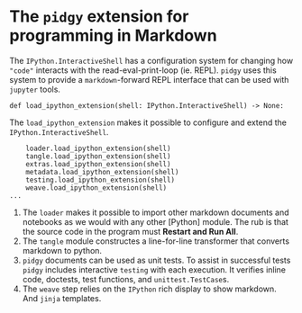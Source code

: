 # The `pidgy` extension for programming in Markdown

The `IPython.InteractiveShell` has a configuration system for changing how
`"code"` interacts with the read-eval-print-loop (ie. REPL). `pidgy` uses this
system to provide a `markdown`-forward REPL interface that can be used with
`jupyter` tools.

<!--

    import jupyter, notebook, IPython, mistune as markdown, IPython as python, ast, jinja2 as template, importnb, doctest, pathlib
    with importnb.Notebook(lazy=True):
        try: from . import loader, tangle
        except: import loader, tangle
    with loader.pidgyLoader(lazy=True):
        try: from . import weave, testing, metadata, extras
        except: import weave, testing, metadata, extras
-->

    def load_ipython_extension(shell: IPython.InteractiveShell) -> None:

The `load_ipython_extension` makes it possible to configure and extend the
`IPython.InteractiveShell`.

        loader.load_ipython_extension(shell)
        tangle.load_ipython_extension(shell)
        extras.load_ipython_extension(shell)
        metadata.load_ipython_extension(shell)
        testing.load_ipython_extension(shell)
        weave.load_ipython_extension(shell)
    ...

1. The `loader` makes it possible to import other markdown documents and
   notebooks as we would with any other [Python] module. The rub is that
   the source code in the program must **Restart and Run All**.
2. The `tangle` module constructes a line-for-line transformer that
   converts markdown to python.
3. `pidgy` documents can be used as unit tests. To assist in successful
   tests `pidgy` includes interactive `testing` with each execution. It
   verifies inline code, doctests, test functions, and
   `unittest.TestCase`s.
4. The `weave` step relies on the `IPython` rich display to show markdown.
   And `jinja` templates.

<!--

    def unload_ipython_extension(shell):

`unload_ipython_extension` unloads all the extensions loads in `load_ipython_extension`.

        for x in (weave, testing, extras, metadata, tangle):
            x.unload_ipython_extension(shell)

-->
